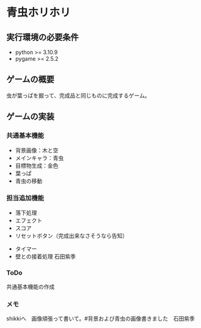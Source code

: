 # 青虫ホリホリ

## 実行環境の必要条件 
* python >= 3.10.9
* pygame >= 2.5.2

## ゲームの概要
虫が葉っぱを掘って、完成品と同じものに完成するゲーム。

## ゲームの実装
### 共通基本機能
* 背景画像：木と空
* メインキャラ：青虫
* 目標物生成：金色
* 葉っぱ
* 青虫の移動

### 担当追加機能
* 落下処理
* エフェクト
* スコア
* リセットボタン（完成出来なさそうなら告知）
<!-- * メニューボタン -->
* タイマー
* 壁との接着処理 石田紫季

### ToDo
共通基本機能の作成

### メモ
shikkiへ　画像頑張って書いて。#背景および青虫の画像書きました　石田紫季